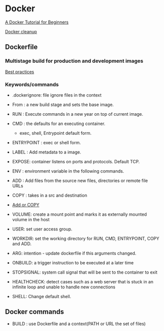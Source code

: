 # Docker

[A Docker Tutorial for Beginners](https://docker-curriculum.com/#webapps-with-docker)

[Docker cleanup](https://gist.github.com/bastman/5b57ddb3c11942094f8d0a97d461b430)

## Dockerfile

### Multistage build for production and development images

[Best practices](https://docs.docker.com/develop/develop-images/dockerfile_best-practices/)

### Keywords/commands

- .dockerignore:  file ignore files in the context
- From  : a new build stage and sets the base image. 
- RUN   : Execute commands in a new year on top of current image.
- CMD   : the defaults for an executing container.
  - exec, shell, Entrypoint default form.
- ENTRYPOINT : exec or shell form.

- LABEL : Add metadata to a image.
- EXPOSE: container listens on ports and protocols. Default TCP.
- ENV : environment variable in the following commands.

- ADD   :  Add files from the source new files, directories or remote file URLs
- COPY  : takes in a src and destination
- [Add or COPY](https://docs.docker.com/develop/develop-images/dockerfile_best-practices/#add-or-copy)

- VOLUME: create a mount point and marks it as externally mounted volume in the host
- USER: set user access group.
- WORKDIR: set the working directory for RUN, CMD, ENTRYPOINT, COPY and ADD.
- ARG: intention - update dockerfile if this arguments changed.
- ONBUILD: a trigger instruction to be executed at a later time
- STOPSIGNAL: system call signal that will be sent to the container to exit
- HEALTHCHECK: detect cases such as a web server that is stuck in an infinite
  loop and unable to handle new connections
- SHELL: Change default shell.

## Docker commands
- BUILD : use Dockerfile and a context(PATH or URL the set of files)